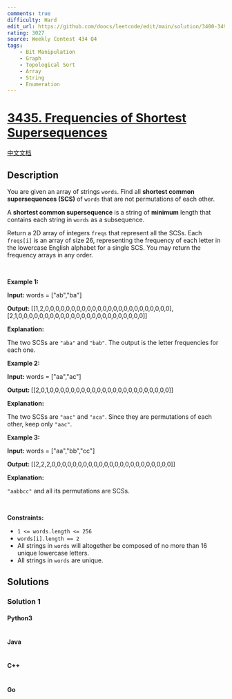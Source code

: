 ```yaml
---
comments: true
difficulty: Hard
edit_url: https://github.com/doocs/leetcode/edit/main/solution/3400-3499/3435.Frequencies%20of%20Shortest%20Supersequences/README_EN.md
rating: 3027
source: Weekly Contest 434 Q4
tags:
    - Bit Manipulation
    - Graph
    - Topological Sort
    - Array
    - String
    - Enumeration
---
```


<!-- problem:start -->

# [3435. Frequencies of Shortest Supersequences](https://leetcode.com/problems/frequencies-of-shortest-supersequences)

[中文文档](/solution/3400-3499/3435.Frequencies%20of%20Shortest%20Supersequences/README.md)

## Description

<!-- description:start -->

<p>You are given an array of strings <code>words</code>. Find all <strong>shortest common supersequences (SCS)</strong> of <code><font face="monospace">words</font></code> that are not <span data-keyword="permutation-string">permutations</span> of each other.</p>

<p>A <strong>shortest common supersequence</strong> is a string of <strong>minimum</strong> length that contains each string in <code>words</code> as a <span data-keyword="subsequence-string-nonempty">subsequence</span>.</p>

<p>Return a 2D array of integers <code>freqs</code> that represent all the SCSs. Each <code>freqs[i]</code> is an array of size 26, representing the frequency of each letter in the lowercase English alphabet for a single SCS. You may return the frequency arrays in any order.</p>

<p>&nbsp;</p>
<p><strong class="example">Example 1:</strong></p>

<div class="example-block">
<p><strong>Input:</strong> <span class="example-io">words = [&quot;ab&quot;,&quot;ba&quot;]</span></p>

<p><strong>Output: </strong>[[1,2,0,0,0,0,0,0,0,0,0,0,0,0,0,0,0,0,0,0,0,0,0,0,0,0],[2,1,0,0,0,0,0,0,0,0,0,0,0,0,0,0,0,0,0,0,0,0,0,0,0,0]]</p>

<p><strong>Explanation:</strong></p>

<p>The two SCSs are <code>&quot;aba&quot;</code> and <code>&quot;bab&quot;</code>. The output is the letter frequencies for each one.</p>
</div>

<p><strong class="example">Example 2:</strong></p>

<div class="example-block">
<p><strong>Input:</strong> <span class="example-io">words = [&quot;aa&quot;,&quot;ac&quot;]</span></p>

<p><strong>Output: </strong>[[2,0,1,0,0,0,0,0,0,0,0,0,0,0,0,0,0,0,0,0,0,0,0,0,0,0]]</p>

<p><strong>Explanation:</strong></p>

<p>The two SCSs are <code>&quot;aac&quot;</code> and <code>&quot;aca&quot;</code>. Since they are permutations of each other, keep only <code>&quot;aac&quot;</code>.</p>
</div>

<p><strong class="example">Example 3:</strong></p>

<div class="example-block">
<p><strong>Input:</strong> <span class="example-io">words = </span>[&quot;aa&quot;,&quot;bb&quot;,&quot;cc&quot;]</p>

<p><strong>Output: </strong>[[2,2,2,0,0,0,0,0,0,0,0,0,0,0,0,0,0,0,0,0,0,0,0,0,0,0]]</p>

<p><strong>Explanation:</strong></p>

<p><code>&quot;aabbcc&quot;</code> and all its permutations are SCSs.</p>
</div>

<p>&nbsp;</p>
<p><strong>Constraints:</strong></p>

<ul>
	<li><code>1 &lt;= words.length &lt;= 256</code></li>
	<li><code>words[i].length == 2</code></li>
	<li>All strings in <code>words</code> will altogether be composed of no more than 16 unique lowercase letters.</li>
	<li>All strings in <code>words</code> are unique.</li>
</ul>

<!-- description:end -->

## Solutions

<!-- solution:start -->

### Solution 1

<!-- tabs:start -->

#### Python3

```python

```

#### Java

```java

```

#### C++

```cpp

```

#### Go

```go

```

<!-- tabs:end -->

<!-- solution:end -->

<!-- problem:end -->
